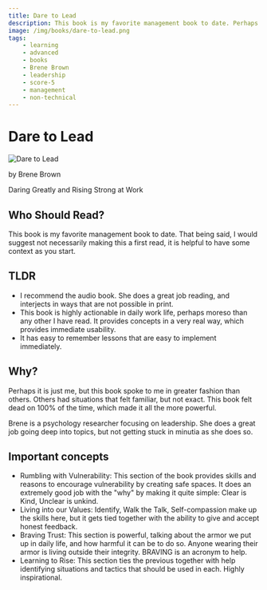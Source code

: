 ```yaml
---
title: Dare to Lead
description: This book is my favorite management book to date. Perhaps it is just me, but this book spoke to me in greater fashion than others.  Others had situations that felt familiar, but not exact.  This book felt dead on 100% of the time, which made it all the more powerful.
image: /img/books/dare-to-lead.png
tags:
    - learning
    - advanced
    - books
    - Brene Brown
    - leadership
    - score-5
    - management
    - non-technical
---
```


# Dare to Lead

![Dare to Lead](https://cdn.buildresonance.com/images/cntnt-2Wb9iKP7CencqtxYXCnIq5ZtApx/image.png)

by Brene Brown

Daring Greatly and Rising Strong at Work

## Who Should Read?

This book is my favorite management book to date.  That being said, I would suggest not necessarily making this a first read, it is helpful to have some context as you start.

## TLDR

-   I recommend the audio book.  She does a great job reading, and interjects in ways that are not possible in print.
- This book is highly actionable in daily work life, perhaps moreso than any other I have read. It provides concepts in a very real way, which provides immediate usability.
- It has easy to remember lessons that are easy to implement immediately.

## Why?

Perhaps it is just me, but this book spoke to me in greater fashion than others.  Others had situations that felt familiar, but not exact.  This book felt dead on 100% of the time, which made it all the more powerful.

Brene is a psychology researcher focusing on leadership.  She does a great job going deep into topics, but not getting stuck in minutia as she does so. 

## Important concepts

- Rumbling with Vulnerability: This section of the book provides skills and reasons to encourage vulnerability by creating safe spaces. It does an extremely good job with the "why" by making it quite simple: Clear is Kind, Unclear is unkind.
- Living into our Values: Identify, Walk the Talk, Self-compassion make up the skills here, but it gets tied together with the ability to give and accept honest feedback.
- Braving Trust: This section is powerful, talking about the armor we put up in daily life, and how harmful it can be to do so.  Anyone wearing their armor is living outside their integrity.  BRAVING is an acronym to help.
- Learning to Rise: This section ties the previous together with help identifying situations and tactics that should be used in each.  Highly inspirational.